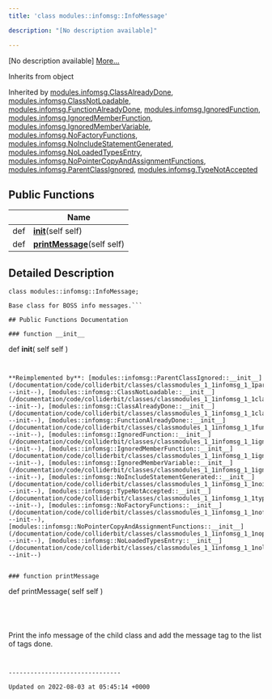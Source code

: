 ```yaml
---
title: 'class modules::infomsg::InfoMessage'

description: "[No description available]"

---
```









[No description available] [More...](#detailed-description)

Inherits from object

Inherited by [modules.infomsg.ClassAlreadyDone](/documentation/code/colliderbit/classes/classmodules_1_1infomsg_1_1classalreadydone/), [modules.infomsg.ClassNotLoadable](/documentation/code/colliderbit/classes/classmodules_1_1infomsg_1_1classnotloadable/), [modules.infomsg.FunctionAlreadyDone](/documentation/code/colliderbit/classes/classmodules_1_1infomsg_1_1functionalreadydone/), [modules.infomsg.IgnoredFunction](/documentation/code/colliderbit/classes/classmodules_1_1infomsg_1_1ignoredfunction/), [modules.infomsg.IgnoredMemberFunction](/documentation/code/colliderbit/classes/classmodules_1_1infomsg_1_1ignoredmemberfunction/), [modules.infomsg.IgnoredMemberVariable](/documentation/code/colliderbit/classes/classmodules_1_1infomsg_1_1ignoredmembervariable/), [modules.infomsg.NoFactoryFunctions](/documentation/code/colliderbit/classes/classmodules_1_1infomsg_1_1nofactoryfunctions/), [modules.infomsg.NoIncludeStatementGenerated](/documentation/code/colliderbit/classes/classmodules_1_1infomsg_1_1noincludestatementgenerated/), [modules.infomsg.NoLoadedTypesEntry](/documentation/code/colliderbit/classes/classmodules_1_1infomsg_1_1noloadedtypesentry/), [modules.infomsg.NoPointerCopyAndAssignmentFunctions](/documentation/code/colliderbit/classes/classmodules_1_1infomsg_1_1nopointercopyandassignmentfunctions/), [modules.infomsg.ParentClassIgnored](/documentation/code/colliderbit/classes/classmodules_1_1infomsg_1_1parentclassignored/), [modules.infomsg.TypeNotAccepted](/documentation/code/colliderbit/classes/classmodules_1_1infomsg_1_1typenotaccepted/)

## Public Functions

|                | Name           |
| -------------- | -------------- |
| def | **[__init__](/documentation/code/colliderbit/classes/classmodules_1_1infomsg_1_1infomessage/#function---init--)**(self self) |
| def | **[printMessage](/documentation/code/colliderbit/classes/classmodules_1_1infomsg_1_1infomessage/#function-printmessage)**(self self) |

## Detailed Description

```
class modules::infomsg::InfoMessage;
```




```
Base class for BOSS info messages.```

## Public Functions Documentation

### function __init__

```
def __init__(
    self self
)
```


**Reimplemented by**: [modules::infomsg::ParentClassIgnored::__init__](/documentation/code/colliderbit/classes/classmodules_1_1infomsg_1_1parentclassignored/#function---init--), [modules::infomsg::ClassNotLoadable::__init__](/documentation/code/colliderbit/classes/classmodules_1_1infomsg_1_1classnotloadable/#function---init--), [modules::infomsg::ClassAlreadyDone::__init__](/documentation/code/colliderbit/classes/classmodules_1_1infomsg_1_1classalreadydone/#function---init--), [modules::infomsg::FunctionAlreadyDone::__init__](/documentation/code/colliderbit/classes/classmodules_1_1infomsg_1_1functionalreadydone/#function---init--), [modules::infomsg::IgnoredFunction::__init__](/documentation/code/colliderbit/classes/classmodules_1_1infomsg_1_1ignoredfunction/#function---init--), [modules::infomsg::IgnoredMemberFunction::__init__](/documentation/code/colliderbit/classes/classmodules_1_1infomsg_1_1ignoredmemberfunction/#function---init--), [modules::infomsg::IgnoredMemberVariable::__init__](/documentation/code/colliderbit/classes/classmodules_1_1infomsg_1_1ignoredmembervariable/#function---init--), [modules::infomsg::NoIncludeStatementGenerated::__init__](/documentation/code/colliderbit/classes/classmodules_1_1infomsg_1_1noincludestatementgenerated/#function---init--), [modules::infomsg::TypeNotAccepted::__init__](/documentation/code/colliderbit/classes/classmodules_1_1infomsg_1_1typenotaccepted/#function---init--), [modules::infomsg::NoFactoryFunctions::__init__](/documentation/code/colliderbit/classes/classmodules_1_1infomsg_1_1nofactoryfunctions/#function---init--), [modules::infomsg::NoPointerCopyAndAssignmentFunctions::__init__](/documentation/code/colliderbit/classes/classmodules_1_1infomsg_1_1nopointercopyandassignmentfunctions/#function---init--), [modules::infomsg::NoLoadedTypesEntry::__init__](/documentation/code/colliderbit/classes/classmodules_1_1infomsg_1_1noloadedtypesentry/#function---init--)


### function printMessage

```
def printMessage(
    self self
)
```




```
Print the info message of the child class
and add the message tag to the list of
tags done.
```


-------------------------------

Updated on 2022-08-03 at 05:45:14 +0000